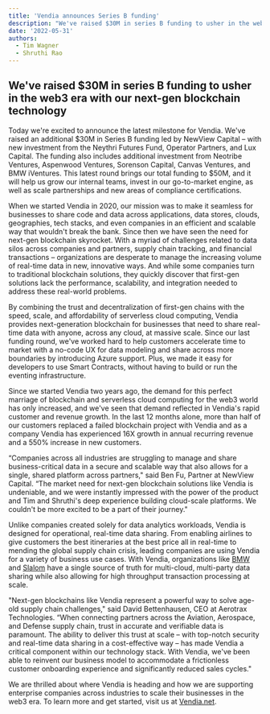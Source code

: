 ```yaml
---
title: 'Vendia announces Series B funding'
description: "We've raised $30M in series B funding to usher in the web3 era with our next-gen blockchain technology"
date: '2022-05-31'
authors:
  - Tim Wagner
  - Shruthi Rao
---
```

## We've raised $30M in series B funding to usher in the web3 era with our next-gen blockchain technology

Today we're excited to announce the latest milestone for Vendia. We've raised an additional $30M in Series B funding led by NewView Capital – with new investment from the Neythri Futures Fund, Operator Partners, and Lux Capital. The funding also includes additional investment from Neotribe Ventures, Aspenwood Ventures, Sorenson Capital, Canvas Ventures, and BMW iVentures. This latest round brings our total funding to $50M, and it will help us grow our internal teams, invest in our go-to-market engine, as well as scale partnerships and new areas of compliance certifications.

When we started Vendia in 2020, our mission was to make it seamless for businesses to share code and data across applications, data stores, clouds, geographies, tech stacks, and even companies in an efficient and scalable way that wouldn't break the bank. Since then we have seen the need for next-gen blockchain skyrocket. With a myriad of challenges related to data silos across companies and partners, supply chain tracking, and financial transactions – organizations are desperate to manage the increasing volume of real-time data in new, innovative ways. And while some companies turn to traditional blockchain solutions, they quickly discover that first-gen solutions lack the performance, scalability, and integration needed to address these real-world problems.

By combining the trust and decentralization of first-gen chains with the speed, scale, and affordability of serverless cloud computing, Vendia provides next-generation blockchain for businesses that need to share real-time data with anyone, across any cloud, at massive scale. Since our last funding round, we've worked hard to help customers accelerate time to market with a no-code UX for data modeling and share across more boundaries by introducing Azure support. Plus, we made it easy for developers to use Smart Contracts, without having to build or run the eventing infrastructure.

Since we started Vendia two years ago, the demand for this perfect marriage of blockchain and serverless cloud computing for the web3 world has only increased, and we've seen that demand reflected in Vendia's rapid customer and revenue growth. In the last 12 months alone, more than half of our customers replaced a failed blockchain project with Vendia and as a company Vendia has experienced 16X growth in annual recurring revenue and a 550% increase in new customers.

“Companies across all industries are struggling to manage and share business-critical data in a secure and scalable way that also allows for a single, shared platform across partners," said Ben Fu, Partner at NewView Capital. “The market need for next-gen blockchain solutions like Vendia is undeniable, and we were instantly impressed with the power of the product and Tim and Shruthi's deep experience building cloud-scale platforms. We couldn't be more excited to be a part of their journey."

Unlike companies created solely for data analytics workloads, Vendia is designed for operational, real-time data sharing. From enabling airlines to give customers the best itineraries at the best price all in real-time to mending the global supply chain crisis, leading companies are using Vendia for a variety of business use cases. With Vendia, organizations like [BMW](https://www.vendia.net/bmw-case-study) and [Slalom](https://www.vendia.net/slalom-case-study) have a single source of truth for multi-cloud, multi-party data sharing while also allowing for high throughput transaction processing at scale.

"Next-gen blockchains like Vendia represent a powerful way to solve age-old supply chain challenges," said David Bettenhausen, CEO at Aerotrax Technologies. “When connecting partners across the Aviation, Aerospace, and Defense supply chain, trust in accurate and verifiable data is paramount. The ability to deliver this trust at scale – with top-notch security and real-time data sharing in a cost-effective way – has made Vendia a critical component within our technology stack. With Vendia, we've been able to reinvent our business model to accommodate a frictionless customer onboarding experience and significantly reduced sales cycles."

We are thrilled about where Vendia is heading and how we are supporting enterprise companies across industries to scale their businesses in the web3 era. To learn more and get started, visit us at [Vendia.net](vendia.net).
